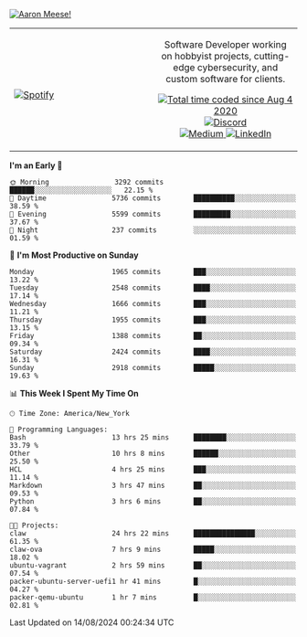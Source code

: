 [![Aaron Meese!](https://user-images.githubusercontent.com/17814535/88975338-a2aabf00-d27f-11ea-963f-8a19608716b4.png)](https://github.com/ajmeese7/readme-ascii "README ASCII")

<!-- Modified from project here: https://github.com/novatorem/novatorem -->
<table width="100%">
  <tr>
  <td width="50%">

&nbsp; <br> [![Spotify](https://ajmeese7.vercel.app/api/spotify)](https://open.spotify.com/user/ajmeese)

  </td>
  <td width="50%">
    <p align="center">
    Software Developer working on hobbyist projects, cutting-edge cybersecurity, and custom software for clients.
    </p>
    <p align="center">
      <a href="https://wakatime.com/@f726891d-3b02-46cd-9b60-e8c59f9e2b14">
        <img src="https://wakatime.com/badge/user/f726891d-3b02-46cd-9b60-e8c59f9e2b14.svg" alt="Total time coded since Aug 4 2020" title="WakaTime" />
      </a>
      <a href="http://link.aaronmeese.com/discord">
        <img src="https://img.shields.io/badge/discord-ajmeese7%234835-369?style=flat-square&logo=discord&logoColor=white&color=purple" alt="Discord" title="Discord">
      </a>
      <br />
      <a href="https://link.aaronmeese.com/medium">
        <img src="https://img.shields.io/badge/medium-ajmeese7-1DB954?style=flat-square&logo=medium&logoColor=white" alt="Medium" title="Medium">
      </a>
      <a href="https://link.aaronmeese.com/linkedin">
        <img src="https://img.shields.io/badge/linkedIn-aaronmeese-1DB954?style=flat-square&logo=linkedin&logoColor=white&color=blue" alt="LinkedIn" title="LinkedIn">
      </a>
    </p>
  </td>

</table>

[//]: <> (The `&nbsp;` is to have Aphelion take up more space)

<!--START_SECTION:waka-->
**I'm an Early 🐤** 

```text
🌞 Morning                3292 commits        ██████░░░░░░░░░░░░░░░░░░░   22.15 % 
🌆 Daytime                5736 commits        ██████████░░░░░░░░░░░░░░░   38.59 % 
🌃 Evening                5599 commits        █████████░░░░░░░░░░░░░░░░   37.67 % 
🌙 Night                  237 commits         ░░░░░░░░░░░░░░░░░░░░░░░░░   01.59 % 
```
📅 **I'm Most Productive on Sunday** 

```text
Monday                   1965 commits        ███░░░░░░░░░░░░░░░░░░░░░░   13.22 % 
Tuesday                  2548 commits        ████░░░░░░░░░░░░░░░░░░░░░   17.14 % 
Wednesday                1666 commits        ███░░░░░░░░░░░░░░░░░░░░░░   11.21 % 
Thursday                 1955 commits        ███░░░░░░░░░░░░░░░░░░░░░░   13.15 % 
Friday                   1388 commits        ██░░░░░░░░░░░░░░░░░░░░░░░   09.34 % 
Saturday                 2424 commits        ████░░░░░░░░░░░░░░░░░░░░░   16.31 % 
Sunday                   2918 commits        █████░░░░░░░░░░░░░░░░░░░░   19.63 % 
```


📊 **This Week I Spent My Time On** 

```text
🕑︎ Time Zone: America/New_York

💬 Programming Languages: 
Bash                     13 hrs 25 mins      ████████░░░░░░░░░░░░░░░░░   33.79 % 
Other                    10 hrs 8 mins       ██████░░░░░░░░░░░░░░░░░░░   25.50 % 
HCL                      4 hrs 25 mins       ███░░░░░░░░░░░░░░░░░░░░░░   11.14 % 
Markdown                 3 hrs 47 mins       ██░░░░░░░░░░░░░░░░░░░░░░░   09.53 % 
Python                   3 hrs 6 mins        ██░░░░░░░░░░░░░░░░░░░░░░░   07.84 % 

🐱‍💻 Projects: 
claw                     24 hrs 22 mins      ███████████████░░░░░░░░░░   61.35 % 
claw-ova                 7 hrs 9 mins        █████░░░░░░░░░░░░░░░░░░░░   18.02 % 
ubuntu-vagrant           2 hrs 59 mins       ██░░░░░░░░░░░░░░░░░░░░░░░   07.54 % 
packer-ubuntu-server-uefi1 hr 41 mins        █░░░░░░░░░░░░░░░░░░░░░░░░   04.27 % 
packer-qemu-ubuntu       1 hr 7 mins         █░░░░░░░░░░░░░░░░░░░░░░░░   02.81 % 
```


 Last Updated on 14/08/2024 00:24:34 UTC
<!--END_SECTION:waka-->
